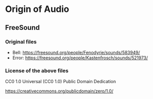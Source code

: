 # Origin of Audio

## FreeSound

### Original files

- Bell: https://freesound.org/people/Fenodyrie/sounds/583949/
- Error: https://freesound.org/people/Kastenfrosch/sounds/521973/

### License of the above files

CC0 1.0 Universal (CC0 1.0)
Public Domain Dedication

https://creativecommons.org/publicdomain/zero/1.0/
